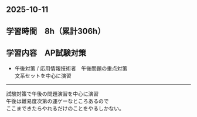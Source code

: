## 2025-10-11

## 学習時間　8h（累計306h）

## 学習内容　AP試験対策
- 午後対策 / 応用情報技術者　午後問題の重点対策<br>
文系セットを中心に演習


---

試験対策で午後の問題演習を中心に演習<br>
午後は難易度次第の運ゲーなところあるので<br>
ここまできたらやれるだけのことをやるしかない。
